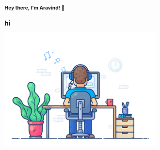 ### Hey there, I'm Aravind! 👋
<h2 style=center>hi</h2>


<!-- ![](https://github.com/Iaml3gend/iaml3gend/blob/main/123.gif) -->
<img src="https://github.com/Iaml3gend/iaml3gend/blob/main/123.gif" alt="drawing" width="500"/>
<!--

Here are some ideas to get you started:

- 🔭 I’m currently working on Data Analytics
- 🌱 I’m currently learning Data Engineering
- 👯 I’m looking to collaborate on ...
- 🤔 I’m looking for help with ...
- 💬 Ask me about ...
- 📫 How to reach me: ...
- ⚡ Fun fact: ...
-->

I'm a Software Development Engineer.         

- 🔭 I’m Currently working as a Data Engineer at [Nisum](https://www.nisum.com/).
- 🌱 I’ve worked in Frontend (Angular).

I love nature and the road trips that take me closer to it, always ready for another ⛰ 🌏

I write my thoughts here https://aravindvardhan.me/

